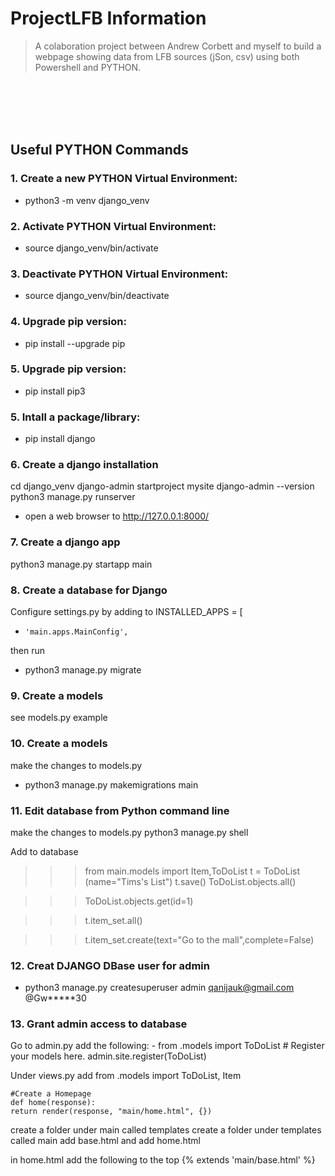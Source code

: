 # ProjectLFB Information
> A colaboration project between Andrew Corbett and myself to build a webpage showing data from LFB sources (jSon, csv) using both Powershell and PYTHON.

<br /><br /><br /><br />
## Useful PYTHON Commands

### 1. Create a new PYTHON Virtual Environment:
- python3 -m venv django_venv

### 2. Activate PYTHON Virtual Environment:
- source django_venv/bin/activate

### 3. Deactivate PYTHON Virtual Environment:
- source django_venv/bin/deactivate

### 4. Upgrade pip version:
- pip install --upgrade pip

### 5. Upgrade pip version:
- pip install pip3

### 5. Intall a package/library:
- pip install django

### 6. Create a django installation
cd django_venv
django-admin startproject mysite
django-admin  --version
python3 manage.py runserver

- open a web browser to http://127.0.0.1:8000/

### 7. Create a django app
python3 manage.py startapp main


### 8. Create a database for Django
Configure settings.py by adding to INSTALLED_APPS = [
-     'main.apps.MainConfig',
then run
-   python3 manage.py migrate

### 9. Create a models
see models.py example

### 10. Create a models
make the changes to models.py 
- python3 manage.py makemigrations main

### 11. Edit database from Python command line
make the changes to models.py 
python3  manage.py shell

Add to database 

>>> from main.models import Item,ToDoList
>>> t = ToDoList (name="Tims\'s List")
>>> t.save()
>>> ToDoList.objects.all()

>>> ToDoList.objects.get(id=1)

>>> t.item_set.all()

>>> t.item_set.create(text="Go to the mall",complete=False)



### 12. Creat DJANGO DBase user for admin
- python3 manage.py createsuperuser
    admin
    qanijauk@gmail.com
    @Gw*****30

### 13.  Grant admin access to database
Go to admin.py
    add the following:
        - from .models import  ToDoList
        # Register your models here.
        admin.site.register(ToDoList)


Under views.py add
    from .models import ToDoList, Item
    
    #Create a Homepage
    def home(response):
    return render(response, "main/home.html", {})

create a folder under main called templates
create a folder under templates called main
add base.html  and add home.html

in home.html   add the following to the top
    {% extends 'main/base.html' %}


